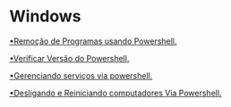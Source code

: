 # Windows



[•Remoção de Programas usando Powershell.](https://github.com/matheussdsi/Windows/blob/a23c297a992dc3e6a0865c0f069aefd438b30e34/Remover_programs.ps1)

[•Verificar Versão do Powershell.](https://github.com/matheussdsi/Windows/blob/91160d5b9090dd06a29d5961befa72c7628e60ac/Get_version.ps1)

[•Gerenciando serviços via powershell.](https://github.com/matheussdsi/Windows/blob/ef282fb9418bab37ac993d11eb64ffc87bba5755/Managing%20_Service.ps1)

[•Desligando e Reiniciando computadores Via Powershell.](https://github.com/matheussdsi/Windows/blob/0f6c65f7cad021790f18b4aba13a844cf0eb9f08/shutdown_reset_remote.ps1)
